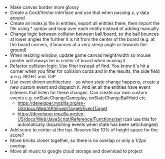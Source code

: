 - Make canvas border more glossy
- Create a Cord/Vector interface and use that when passing x, y data around
- Create an index.js file in entities, export all entities there, then import the file using * syntax and loop over each entitiy instead of adding manually
- Change logic between collision between ball/board, so the ball bounces at lower angles the further it is hit from the center of the board (e.g. at the board corners, it bounces at a very steep angle or towards the ground)
- When resizing window, update game canvas height/width so mouse pointer will always be in center of board when moving it
- Refactor collision logic. Use filter instead of find. You know it's hit a corner when you filter for collision cords and in the results, the side field = e.g. RIGHT and TOP
- Use event driven architecture - so when state change happens, create a new custom event and dispatch it. And let all the entities have event listeners that listen for these changes. Can create our own custom events e.g. onStateChangeGameplay, onStateChangeBallHold etc
    - https://developer.mozilla.org/en-US/docs/Web/API/EventTarget/EventTarget
    - https://developer.mozilla.org/en-US/docs/Web/JavaScript/Reference/Functions/set (can use this for automatically dispatching events when state has been set/changed)
- Add score to center at the top. Reserve like 10% of height space for the score?
- Move bricks closer together, so there is no overlap or only a 1/2px overlap
- Move all music to google cloud storage and download to project